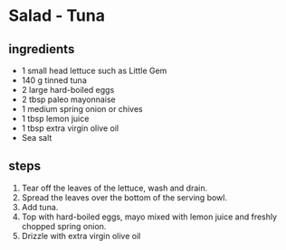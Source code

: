 # Salad - Tuna

## ingredients

- 1 small head lettuce such as Little Gem
- 140 g tinned tuna
- 2 large hard-boiled eggs
- 2 tbsp paleo mayonnaise
- 1 medium spring onion or chives
- 1 tbsp lemon juice
- 1 tbsp extra virgin olive oil
- Sea salt

## steps

1. Tear off the leaves of the lettuce, wash and drain.
2. Spread the leaves over the bottom of the serving bowl.
3. Add tuna.
4. Top with hard-boiled eggs, mayo mixed with lemon juice and freshly chopped spring onion.
5. Drizzle with extra virgin olive oil
